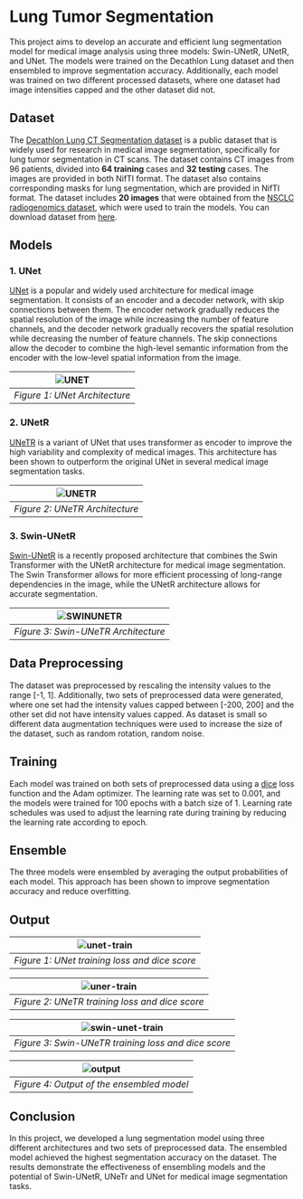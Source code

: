 # Lung Tumor Segmentation

This project aims to develop an accurate and efficient lung segmentation model for medical image analysis using three models: Swin-UNetR, UNetR, and UNet. The models were trained on the Decathlon Lung dataset and then ensembled to improve segmentation accuracy. Additionally, each model was trained on two different processed datasets, where one dataset had image intensities capped and the other dataset did not.

## Dataset

The [Decathlon Lung CT Segmentation dataset](https://drive.google.com/file/d/1I1LR7XjyEZ-VBQ-Xruh31V7xExMjlVvi/view?usp=share_link) is a public dataset that is widely used for research in medical image segmentation, specifically for lung tumor segmentation in CT scans. The dataset contains CT images from 96 patients, divided into **64 training** cases and **32 testing** cases. The images are provided in both NifTI format. The dataset also contains corresponding masks for lung segmentation, which are provided in NifTI format. The dataset includes **20 images** that were obtained from the [NSCLC radiogenomics dataset](https://wiki.cancerimagingarchive.net/display/Public/NSCLC-Radiomics), which were used to train the models. You can download dataset from [here](https://drive.google.com/file/d/1yU_MeDoMHnLg0vNAy4Hb7_liJBogWl_N/view?usp=share_link).

## Models

### 1. UNet

[UNet](https://link.springer.com/chapter/10.1007/978-3-319-24574-4_28) is a popular and widely used architecture for medical image segmentation. It consists of an encoder and a decoder network, with skip connections between them. The encoder network gradually reduces the spatial resolution of the image while increasing the number of feature channels, and the decoder network gradually recovers the spatial resolution while decreasing the number of feature channels. The skip connections allow the decoder to combine the high-level semantic information from the encoder with the low-level spatial information from the image.

| ![UNET](/image/unet.png) |
|:--:|
|*Figure 1: UNet Architecture*|

### 2. UNetR

[UNeTR](https://ieeexplore.ieee.org/document/9706678/authors#authors) is a variant of UNet that uses transformer as encoder to improve the high variability and complexity of medical images. This architecture has been shown to outperform the original UNet in several medical image segmentation tasks.

| ![UNETR](/image/unetr.png) |
|:--:|
|*Figure 2: UNeTR Architecture*|

### 3. Swin-UNetR

[Swin-UNetR](https://ieeexplore.ieee.org/document/9879123) is a recently proposed architecture that combines the Swin Transformer with the UNetR architecture for medical image segmentation. The Swin Transformer allows for more efficient processing of long-range dependencies in the image, while the UNetR architecture allows for accurate segmentation.

| ![SWINUNETR](/image/swin-unetr.png) |
|:--:|
|*Figure 3: Swin-UNeTR Architecture*|

## Data Preprocessing

The dataset was preprocessed by rescaling the intensity values to the range [-1, 1]. Additionally, two sets of preprocessed data were generated, where one set had the intensity values capped between [-200, 200] and the other set did not have intensity values capped. As dataset is small so different data augmentation techniques were used to increase the size of the dataset, such as random rotation, random noise.

## Training

Each model was trained on both sets of preprocessed data using a [dice](https://ieeexplore.ieee.org/document/9277638) loss function and the Adam optimizer. The learning rate was set to 0.001, and the models were trained for 100 epochs with a batch size of 1. Learning rate schedules was used to adjust the learning rate during training by reducing the learning rate according to epoch.

## Ensemble

The three models were ensembled by averaging the output probabilities of each model. This approach has been shown to improve segmentation accuracy and reduce overfitting.

## Output

| ![unet-train](image/unet_train.png) |
|:--:|
|*Figure 1: UNet training loss and dice score*|

| ![uner-train](image/unetr_train.png) |
|:--:|
|*Figure 2: UNeTR training loss and dice score*|

| ![swin-unet-train](image/swin-unetr_train.png) |
|:--:|
|*Figure 3: Swin-UNeTR training loss and dice score*|

| ![output](/image/output.png) |
|:--:|
|*Figure 4: Output of the ensembled model*|

## Conclusion

In this project, we developed a lung segmentation model using three different architectures and two sets of preprocessed data. The ensembled model achieved the highest segmentation accuracy on the dataset. The results demonstrate the effectiveness of ensembling models and the potential of Swin-UNetR, UNeTr and UNet for medical image segmentation tasks.
